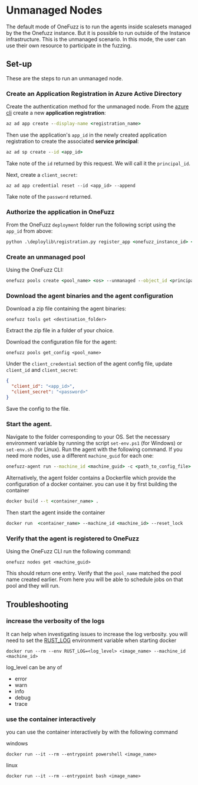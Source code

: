 # Unmanaged Nodes

The default mode of OneFuzz is to run the agents inside scalesets managed by the the Onefuzz instance. But it is possible to run outside of the Instance infrastructure.
This is the unmanaged scenario. In this mode, the user can use their own resource to participate in the fuzzing.

## Set-up

These are the steps to run an unmanaged node.

### Create an Application Registration in Azure Active Directory

Create the authentication method for the unmanaged node.
From the [azure cli](https://learn.microsoft.com/en-us/cli/azure/install-azure-cli) create a new **application registration**:

```cmd
az ad app create --display-name <registration_name>
```

Then use the application's `app_id` in the newly created application registration to create the associated **service principal**:

```cmd
az ad sp create --id <app_id>
```

Take note of the `id` returned by this request. We will call it the `principal_id`.

Next, create a `client_secret`:

```
az ad app credential reset --id <app_id> --append
```

Take note of the `password` returned.

### Authorize the application in OneFuzz

From the OneFuzz `deployment` folder run the following script using the `app_id` from above:

```cmd
python .\deploylib\registration.py register_app <onefuzz_instance_id> <subscription_id> --app_id <app_id> --role UnmanagedNode
```

### Create an unmanaged pool

Using the OneFuzz CLI:

```cmd
onefuzz pools create <pool_name> <os> --unmanaged --object_id <principal_id>
```

### Download the agent binaries and the agent configuration

Download a zip file containing the agent binaries:

```
onefuzz tools get <destination_folder>
```

Extract the zip file in a folder of your choice.

Download the configuration file for the agent:

```
onefuzz pools get_config <pool_name>
```

Under the `client_credential` section of the agent config file, update `client_id` and `client_secret`:

```json
{
  "client_id": "<app_id>",
  "client_secret": "<password>"
}
```

Save the config to the file.

### Start the agent.

Navigate to the folder corresponding to your OS.
Set the necessary environment variable by running the script `set-env.ps1` (for Windows) or `set-env.sh` (for Linux).
Run the agent with the following command. If you need more nodes, use a different `machine_guid` for each one:

```cmd
onefuzz-agent run --machine_id <machine_guid> -c <path_to_config_file> --reset_lock
```

Alternatively, the agent folder contains a Dockerfile which provide the configuration of a docker container.
you can use it by first building the container

```cmd
docker build --t <container_name> .
```

Then start the agent inside the container

```cmd
docker run  <container_name> --machine_id <machine_id> --reset_lock
```

### Verify that the agent is registered to OneFuzz

Using the OneFuzz CLI run the following command:

```
onefuzz nodes get <machine_guid>
```

This should return one entry. Verify that the `pool_name` matched the pool name created earlier.
From here you will be able to schedule jobs on that pool and they will run.

## Troubleshooting

### increase the verbosity of the logs

It can help when investigating issues to increase the log verbosity. you will need to set the [RUST_LOG](https://docs.rs/env_logger/latest/env_logger/#enabling-logging) environment variable when starting docker

```
docker run --rm --env RUST_LOG=<log_level> <image_name> --machine_id <machine_id>
```

log_level can be any of

- error
- warn
- info
- debug
- trace

### use the container interactively

you can use the container interactively by with the following command

windows

```
docker run --it --rm --entrypoint powershell <image_name>
```

linux

```
docker run --it --rm --entrypoint bash <image_name>
```
